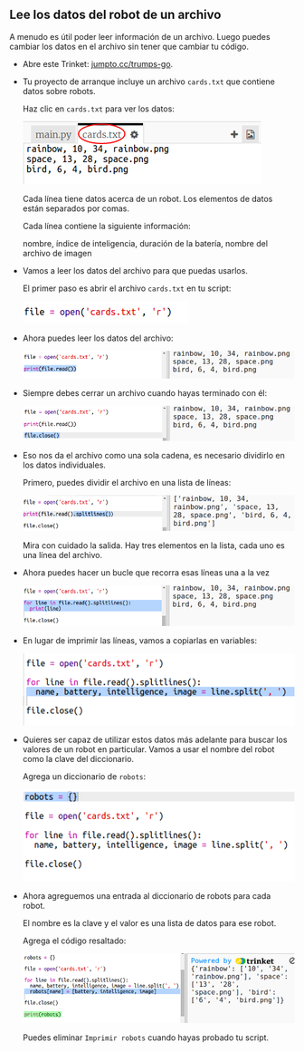 ## Lee los datos del robot de un archivo

A menudo es útil poder leer información de un archivo. Luego puedes cambiar los datos en el archivo sin tener que cambiar tu código.

+ Abre este Trinket: <a href="http://jumpto.cc/trumps-go" target="_blank">jumpto.cc/trumps-go</a>.

+ Tu proyecto de arranque incluye un archivo `cards.txt` que contiene datos sobre robots.
    
    Haz clic en `cards.txt` para ver los datos:
    
    ![captura de pantalla](images/robotrumps-cards.png)
    
    Cada línea tiene datos acerca de un robot. Los elementos de datos están separados por comas.
    
    Cada línea contiene la siguiente información:
    
    nombre, índice de inteligencia, duración de la batería, nombre del archivo de imagen

+ Vamos a leer los datos del archivo para que puedas usarlos.
    
    El primer paso es abrir el archivo `cards.txt` en tu script:
    
    ![captura de pantalla](images/robotrumps-open.png)

+ Ahora puedes leer los datos del archivo:
    
    ![captura de pantalla](images/robotrumps-read.png)

+ Siempre debes cerrar un archivo cuando hayas terminado con él:
    
    ![captura de pantalla](images/robotrumps-close.png)

+ Eso nos da el archivo como una sola cadena, es necesario dividirlo en los datos individuales.
    
    Primero, puedes dividir el archivo en una lista de líneas:
    
    ![captura de pantalla](images/robotrumps-lines.png)
    
    Mira con cuidado la salida. Hay tres elementos en la lista, cada uno es una línea del archivo.

+ Ahora puedes hacer un bucle que recorra esas líneas una a la vez
    
    ![captura de pantalla](images/robotrumps-loop.png)

+ En lugar de imprimir las líneas, vamos a copiarlas en variables:
    
    ![captura de pantalla](images/robotrumps-variables.png)

+ Quieres ser capaz de utilizar estos datos más adelante para buscar los valores de un robot en particular. Vamos a usar el nombre del robot como la clave del diccionario.
    
    Agrega un diccionario de `robots`:
    
    ![captura de pantalla](images/robotrumps-dict.png)

+ Ahora agreguemos una entrada al diccionario de robots para cada robot.
    
    El nombre es la clave y el valor es una lista de datos para ese robot.
    
    Agrega el código resaltado:
    
    ![captura de pantalla](images/robotrumps-data.png)
    
    Puedes eliminar `Imprimir robots` cuando hayas probado tu script.